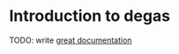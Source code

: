 # Introduction to degas

TODO: write [great documentation](http://jacobian.org/writing/what-to-write/)
